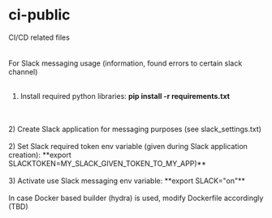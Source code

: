 # ci-public
CI/CD related files
<br>
<br>
<br>
For Slack messaging usage (information, found errors to certain slack channel)
<br>
<br>
1) Install required python libraries: **pip install -r requirements.txt**
<br>
<br>
2) Create Slack application for messaging purposes (see slack_settings.txt)
<br>
<br>
2) Set Slack required token env variable (given during Slack application creation): **export SLACKTOKEN=MY_SLACK_GIVEN_TOKEN_TO_MY_APP)**
<br>
<br>
3) Activate use Slack messaging env variable: **export SLACK="on"**
<br>
<br>
In case Docker based builder (hydra) is used, modify Dockerfile accordingly (TBD)